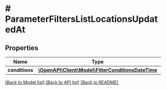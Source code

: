 # # ParameterFiltersListLocationsUpdatedAt

## Properties

Name | Type | Description | Notes
------------ | ------------- | ------------- | -------------
**conditions** | [**\OpenAPI\Client\Model\FilterConditionsDateTime**](FilterConditionsDateTime.md) |  | [optional]

[[Back to Model list]](../../README.md#models) [[Back to API list]](../../README.md#endpoints) [[Back to README]](../../README.md)
